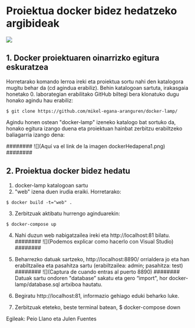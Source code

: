 # Proiektua docker bidez hedatzeko argibideak

![](https://marcas-logos.net/wp-content/uploads/2020/03/DOCKER-LOGO.png)

##  1. Docker proiektuaren oinarrizko egitura eskuratzea

Horretarako komando lerroa ireki eta proiektua sortu nahi den katalogora mugitu behar da (cd agindua erabiliz). Behin katalogoan sartuta, irakasgaia honetako 0. laborategian erabilitako GitHub biltegi bera klonatuko dugu honako agindu hau erabiliz: 

`$ git clone https://github.com/mikel-egana-aranguren/docker-lamp/ `

Agindu honen ostean "docker-lamp" izeneko katalogo bat sortuko da, honako egitura izango duena eta proiektuan hainbat zerbitzu erabiltzeko baliagarria izango dena:

########
![](Aquí va el link de la imagen dockerHedapena1.png)
########

##  2. Proiektua docker bidez hedatu

  1. docker-lamp katalogoan sartu
  2. "web" izena duen irudia eraiki. Horretarako:
  
  `$ docker build -t="web" . `
  
  3. Zerbitzuak aktibatu hurrengo aginduarekin:
  
  `$ docker-compose up `
  
  4. Nahi duzun web nabigatzailea ireki eta  http://localhost:81 bilatu.
  ########
![](Podemos explicar como hacerlo con Visual Studio)
########
  5. Beharrezko datuak sartzeko, http://localhost:8890/ orrialdera jo eta han erabiltzailea eta pasahitza sartu (erabiltzailea: admin; pasahitza: test)
    ########
![](Captura de cuando entras al puerto 8890)
########
 Datuak sartu ondoren "database” sakatu eta gero “import", hor docker-lamp/database.sql artxiboa hautatu. 
 
  6. Begiratu http://localhost:81, informazio gehiago eduki beharko luke. 
  7. Zerbitzuak eteteko, beste terminal batean, $ docker-compose down  


  

Egileak: Peio Llano eta Julen Fuentes

